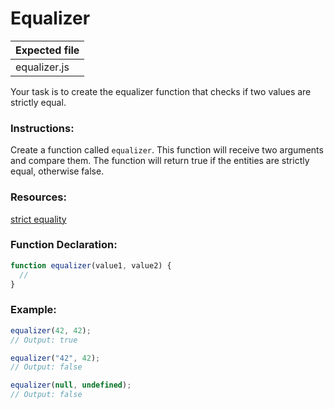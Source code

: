 # Equalizer

| Expected file |
| ------------- |
| equalizer.js  |

Your task is to create the equalizer function that checks if two values are strictly equal.

### Instructions:

Create a function called `equalizer`. This function will receive two arguments and compare them.
The function will return true if the entities are strictly equal, otherwise false.

### Resources:

[strict equality](https://developer.mozilla.org/en-US/docs/Web/JavaScript/Reference/Operators/Strict_equality)

### Function Declaration:

```js
function equalizer(value1, value2) {
  //
}
```

### Example:

```js
equalizer(42, 42);
// Output: true

equalizer("42", 42);
// Output: false

equalizer(null, undefined);
// Output: false
```

